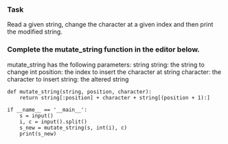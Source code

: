 ### Task
Read a given string, change the character at a given index and then print the modified string.
### Complete the mutate_string function in the editor below.

mutate_string has the following parameters:
string string: the string to change
int position: the index to insert the character at
string character: the character to insert
string: the altered string

```
def mutate_string(string, position, character):
    return string[:position] + character + string[(position + 1):]

if __name__ == '__main__':
    s = input()
    i, c = input().split()
    s_new = mutate_string(s, int(i), c)
    print(s_new)
```
